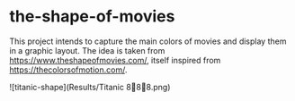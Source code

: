# the-shape-of-movies

This project intends to capture the main colors of movies and display them in a graphic layout. The idea is taken from https://www.theshapeofmovies.com/, itself inspired from https://thecolorsofmotion.com/.

![titanic-shape](Results/Titanic 888.png)
